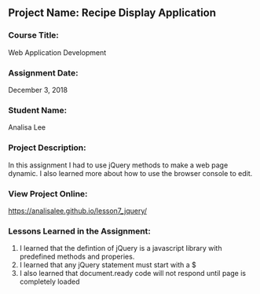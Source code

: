 ## Project Name:  Recipe Display Application

### Course Title:
Web Application Development

### Assignment Date:  
December 3, 2018

### Student Name:  
Analisa Lee

### Project Description:
In this assignment I had to use jQuery methods to make a web page dynamic. I also learned more about how to use the browser console to edit.

### View Project Online:
https://analisalee.github.io/lesson7_jquery/

### Lessons Learned in the Assignment:
1. I learned that the defintion of jQuery is a javascript library with predefined methods and properies.
2. I learned that any jQuery statement must start with a $
3. I also learned that document.ready code will not respond until page is completely loaded
